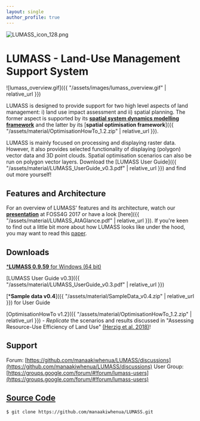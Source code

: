 ```yaml
---
layout: single
author_profile: true
---
```


![LUMASS_icon_128.png](https://bitbucket.org/repo/B4qdnE/images/799937131-LUMASS_icon_128.png)

# LUMASS - Land-Use Management Support System

![lumass_overview.gif]({{ "/assets/images/lumass_overview.gif" | relative_url }})

LUMASS is designed to provide support for two high level aspects of land management: i) land use impact assessment and ii) spatial planning. The former aspect is supported by its [**spatial system dynamics modelling framework**](https://youtu.be/aN2H-izUyCE) and the latter by its [**spatial optimisation framework**]({{ "/assets/material/OptimisationHowTo_1.2.zip" | relative_url }}). 

LUMASS is mainly focused on processing and displaying raster data. However, it also provides selected functionality of displaying (polygon) vector data and 3D point clouds. Spatial optimisation scenarios can also be run on polygon vector layers. Download the [LUMASS User Guide]({{ "/assets/material/LUMASS_UserGuide_v0.3.pdf" | relative_url }}) and find out more yourself!  

## Features and Architecture

For an overview of LUMASS' features and its architecture, watch our [**presentation**](https://vimeo.com/236776954) at FOSS4G 2017 or have a look [here]({{ "/assets/material/LUMASS_AtAGlance.pdf" | relative_url }}). If you're keen to find out a little bit more about how LUMASS looks like under the hood, you may want to read this [paper](http://www.mssanz.org.au/modsim2013/C8/herzig.pdf). 

<!--
------------------------------------------
# [Projects](https://bitbucket.org/landcareresearch/lumass/wiki/Projects)

An overview of recent projects where LUMASS played a key role. 

# [References](https://bitbucket.org/landcareresearch/lumass/wiki/References)

Links and references to LUMASS related papers, reports, and presentations. 

# [Conferences](https://bitbucket.org/landcareresearch/lumass/wiki/Conferences)

Selected conference and workshop material. 
-->
## Downloads

[***LUMASS 0.9.59** for Windows (64 bit)](https://github.com/manaakiwhenua/LUMASS/releases/download/0.9.59/lumass-0.9.59.zip)

<!-- ({{ "/assets/material/lumass-0.9.59.zip" | relative_url }}) -->

[LUMASS User Guide v0.3]({{ "/assets/material/LUMASS_UserGuide_v0.3.pdf" | relative_url }})

[***Sample data v0.4**]({{ "/assets/material/SampleData_v0.4.zip" | relative_url }}) for User Guide

[OptimisationHowTo v1.2]({{ "/assets/material/OptimisationHowTo_1.2.zip" | relative_url }}) - *Replicate* the scenarios and results discussed in "Assessing Resource-Use Efficiency of Land Use" [(Herzig et al. 2018)](http://dx.doi.org/10.1016/j.envsoft.2018.05.005)!

## Support

Forum: [https://github.com/manaakiwhenua/LUMASS/discussions](https://github.com/manaakiwhenua/LUMASS/discussions)
User Group: [https://groups.google.com/forum/#!forum/lumass-users](https://groups.google.com/forum/#!forum/lumass-users)

## [Source Code](https://github.com/manaakiwhenua/LUMASS)
```
$ git clone https://github.com/manaakiwhenua/LUMASS.git
```
